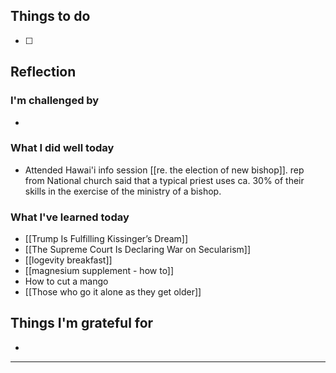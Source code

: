 ## Things to do

- [ ]

## Reflection


### I'm challenged by

- 

### What I did well today

- Attended Hawai'i info session [[re. the election of new bishop]].
rep from National church said that a typical priest uses ca. 30% of their skills in the exercise of the ministry of a bishop.

### What I've learned today

- [[Trump Is Fulfilling Kissinger’s Dream]]
- [[The Supreme Court Is Declaring War on Secularism]]
- [[logevity breakfast]]
- [[magnesium supplement - how to]]
- How to cut a mango
- [[Those who go it alone as they get older]]


## Things I'm grateful for

-

---
